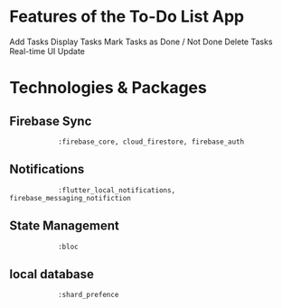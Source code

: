 
# Features of the To-Do List App
 Add Tasks
 Display Tasks
 Mark Tasks as Done / Not Done
 Delete Tasks
 Real-time UI Update

# Technologies & Packages
## Firebase Sync	    
                :firebase_core, cloud_firestore, firebase_auth
## Notifications		    
                :flutter_local_notifications, firebase_messaging_notifiction
## State Management		    
                :bloc 
## local database	    
                :shard_prefence
               
    

